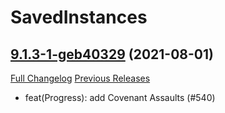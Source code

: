 # SavedInstances

## [9.1.3-1-geb40329](https://github.com/SavedInstances/SavedInstances/tree/eb403296a23c78fee93950d2f26c249c30d70466) (2021-08-01)
[Full Changelog](https://github.com/SavedInstances/SavedInstances/compare/9.1.3...eb403296a23c78fee93950d2f26c249c30d70466) [Previous Releases](https://github.com/SavedInstances/SavedInstances/releases)

- feat(Progress): add Covenant Assaults (#540)  
